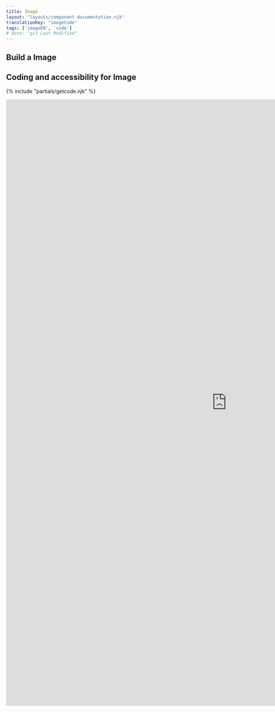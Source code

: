 ```yaml
---
title: Image
layout: "layouts/component-documentation.njk"
translationKey: "imageCode"
tags: ['imageEN', 'code']
# date: "git Last Modified"
---
```


## Build a Image

## Coding and accessibility for Image

{% include "partials/getcode.njk" %}

<iframe
  title="iframeTitle"
  src="https://cds-snc.github.io/gcds-components/iframe.html?viewMode=docs&singleStory=true&id=components-image--events-properties"
  width="1200"
  height="1650"
  style="display: block; margin: 0 auto;"
  frameBorder="0"
  allow="clipboard-write"
></iframe>
